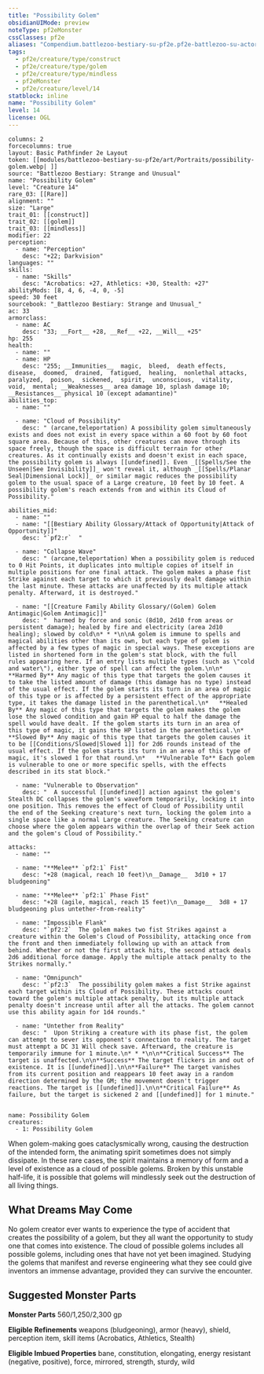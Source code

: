 ```yaml
---
title: "Possibility Golem"
obsidianUIMode: preview
noteType: pf2eMonster
cssClasses: pf2e
aliases: "Compendium.battlezoo-bestiary-su-pf2e.pf2e-battlezoo-su-actors.Actor.IrJX3uRXdpMeTiSA" 
tags:
  - pf2e/creature/type/construct
  - pf2e/creature/type/golem
  - pf2e/creature/type/mindless
  - pf2eMonster
  - pf2e/creature/level/14
statblock: inline
name: "Possibility Golem"
level: 14
license: OGL
---
```


```statblock
columns: 2
forcecolumns: true
layout: Basic Pathfinder 2e Layout
token: [[modules/battlezoo-bestiary-su-pf2e/art/Portraits/possibility-golem.webp| ]]
source: "Battlezoo Bestiary: Strange and Unusual"
name: "Possibility Golem"
level: "Creature 14"
rare_03: [[Rare]]
alignment: ""
size: "Large"
trait_01: [[construct]]
trait_02: [[golem]]
trait_03: [[mindless]]
modifier: 22
perception:
  - name: "Perception"
    desc: "+22; Darkvision"
languages: ""
skills:
  - name: "Skills"
    desc: "Acrobatics: +27, Athletics: +30, Stealth: +27"
abilityMods: [8, 4, 6, -4, 0, -5]
speed: 30 feet
sourcebook: "_Battlezoo Bestiary: Strange and Unusual_"
ac: 33
armorclass:
  - name: AC
    desc: "33; __Fort__ +28, __Ref__ +22, __Will__ +25"
hp: 255
health:
  - name: ""
  - name: HP
    desc: "255; __Immunities__  magic,  bleed,  death effects,  disease,  doomed,  drained,  fatigued,  healing,  nonlethal attacks,  paralyzed,  poison,  sickened,  spirit,  unconscious,  vitality,  void,  mental; __Weaknesses__ area damage 10, splash damage 10; __Resistances__ physical 10 (except adamantine)"
abilities_top:
  - name: ""

  - name: "Cloud of Possibility"
    desc: " (arcane,teleportation) A possibility golem simultaneously exists and does not exist in every space within a 60 foot by 60 foot square area. Because of this, other creatures can move through its space freely, though the space is difficult terrain for other creatures. As it continually exists and doesn't exist in each space, the possibility golem is always [[undefined]]. Even _[[Spells/See the Unseen|See Invisibility]]_ won't reveal it, although _[[Spells/Planar Seal|Dimensional Lock]]_ or similar magic reduces the possibility golem to the usual space of a Large creature, 10 feet by 10 feet. A possibility golem's reach extends from and within its Cloud of Possibility."

abilities_mid:
  - name: ""
  - name: "[[Bestiary Ability Glossary/Attack of Opportunity|Attack of Opportunity]]"
    desc: "`pf2:r`  "

  - name: "Collapse Wave"
    desc: " (arcane,teleportation) When a possibility golem is reduced to 0 Hit Points, it duplicates into multiple copies of itself in multiple positions for one final attack. The golem makes a phase fist Strike against each target to which it previously dealt damage within the last minute. These attacks are unaffected by its multiple attack penalty. Afterward, it is destroyed."

  - name: "[[Creature Family Ability Glossary/(Golem) Golem Antimagic|Golem Antimagic]]"
    desc: "  harmed by force and sonic (8d10, 2d10 from areas or persistent damage); healed by fire and electricity (area 2d10 healing); slowed by cold\n* * *\n\nA golem is immune to spells and magical abilities other than its own, but each type of golem is affected by a few types of magic in special ways. These exceptions are listed in shortened form in the golem's stat block, with the full rules appearing here. If an entry lists multiple types (such as \"cold and water\"), either type of spell can affect the golem.\n\n*   **Harmed By** Any magic of this type that targets the golem causes it to take the listed amount of damage (this damage has no type) instead of the usual effect. If the golem starts its turn in an area of magic of this type or is affected by a persistent effect of the appropriate type, it takes the damage listed in the parenthetical.\n*   **Healed By** Any magic of this type that targets the golem makes the golem lose the slowed condition and gain HP equal to half the damage the spell would have dealt. If the golem starts its turn in an area of this type of magic, it gains the HP listed in the parenthetical.\n*   **Slowed By** Any magic of this type that targets the golem causes it to be [[Conditions/Slowed|Slowed 1]] for 2d6 rounds instead of the usual effect. If the golem starts its turn in an area of this type of magic, it's slowed 1 for that round.\n*   **Vulnerable To** Each golem is vulnerable to one or more specific spells, with the effects described in its stat block."

  - name: "Vulnerable to Observation"
    desc: "  A successful [[undefined]] action against the golem's Stealth DC collapses the golem's waveform temporarily, locking it into one position. This removes the effect of Cloud of Possibility until the end of the Seeking creature's next turn, locking the golem into a single space like a normal Large creature. The Seeking creature can choose where the golem appears within the overlap of their Seek action and the golem's Cloud of Possibility."

attacks:
  - name: ""

  - name: "**Melee** `pf2:1` Fist"
    desc: "+28 (magical, reach 10 feet)\n__Damage__  3d10 + 17 bludgeoning"

  - name: "**Melee** `pf2:1` Phase Fist"
    desc: "+28 (agile, magical, reach 15 feet)\n__Damage__  3d8 + 17 bludgeoning plus untether-from-reality"

  - name: "Impossible Flank"
    desc: "`pf2:2`  The golem makes two fist Strikes against a creature within the Golem's Cloud of Possibility, attacking once from the front and then immediately following up with an attack from behind. Whether or not the first attack hits, the second attack deals 2d6 additional force damage. Apply the multiple attack penalty to the Strikes normally."

  - name: "Omnipunch"
    desc: "`pf2:3`  The possibility golem makes a fist Strike against each target within its Cloud of Possibility. These attacks count toward the golem's multiple attack penalty, but its multiple attack penalty doesn't increase until after all the attacks. The golem cannot use this ability again for 1d4 rounds."

  - name: "Untether from Reality"
    desc: "  Upon Striking a creature with its phase fist, the golem can attempt to sever its opponent's connection to reality. The target must attempt a DC 31 Will check save. Afterward, the creature is temporarily immune for 1 minute.\n* * *\n\n**Critical Success** The target is unaffected.\n\n**Success** The target flickers in and out of existence. It is [[undefined]].\n\n**Failure** The target vanishes from its current position and reappears 10 feet away in a random direction determined by the GM; the movement doesn't trigger reactions. The target is [[undefined]].\n\n**Critical Failure** As failure, but the target is sickened 2 and [[undefined]] for 1 minute."
 
```

```encounter-table
name: Possibility Golem
creatures:
  - 1: Possibility Golem
```



When golem-making goes cataclysmically wrong, causing the destruction of the intended form, the animating spirit sometimes does not simply dissipate. In these rare cases, the spirit maintains a memory of form and a level of existence as a cloud of possible golems. Broken by this unstable half-life, it is possible that golems will mindlessly seek out the destruction of all living things.

## What Dreams May Come

No golem creator ever wants to experience the type of accident that creates the possibility of a golem, but they all want the opportunity to study one that comes into existence. The cloud of possible golems includes all possible golems, including ones that have not yet been imagined. Studying the golems that manifest and reverse engineering what they see could give inventors an immense advantage, provided they can survive the encounter.

## Suggested Monster Parts

**Monster Parts** 560/1,250/2,300 gp

**Eligible Refinements** weapons (bludgeoning), armor (heavy), shield, perception item, skill items (Acrobatics, Athletics, Stealth)

**Eligible Imbued Properties** bane, constitution, elongating, energy resistant (negative, positive), force, mirrored, strength, sturdy, wild
